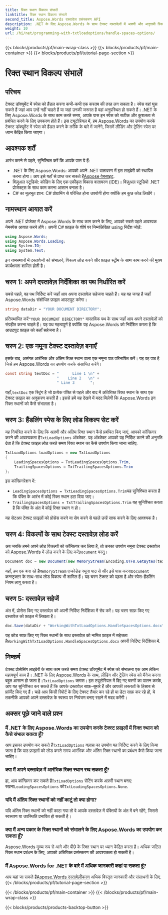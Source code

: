 ```yaml
---
title: रिक्त स्थान विकल्प संभालें
linktitle: रिक्त स्थान विकल्प संभालें
second_title: Aspose.Words दस्तावेज़ प्रसंस्करण API
description: .NET के लिए Aspose.Words के साथ टेक्स्ट दस्तावेज़ों में अग्रणी और अनुगामी रिक्त स्थान को संभालना सीखें। यह ट्यूटोरियल टेक्स्ट फ़ॉर्मेटिंग को साफ़ करने के लिए एक गाइड प्रदान करता है।
weight: 10
url: /hi/net/programming-with-txtloadoptions/handle-spaces-options/
---
```


{{< blocks/products/pf/main-wrap-class >}}
{{< blocks/products/pf/main-container >}}
{{< blocks/products/pf/tutorial-page-section >}}

# रिक्त स्थान विकल्प संभालें

## परिचय

टेक्स्ट डॉक्यूमेंट में स्पेस को हैंडल करना कभी-कभी एक करतब की तरह लग सकता है। स्पेस वहां घुस सकते हैं जहां आप उन्हें नहीं चाहते हैं या जहां उनकी जरूरत है वहां अनुपस्थित हो सकते हैं। .NET के लिए Aspose.Words के साथ काम करते समय, आपके पास इन स्पेस को सटीक और कुशलता से प्रबंधित करने के लिए उपकरण होते हैं। इस ट्यूटोरियल में, हम Aspose.Words का उपयोग करके टेक्स्ट डॉक्यूमेंट में स्पेस को हैंडल करने के तरीके के बारे में जानेंगे, जिसमें लीडिंग और ट्रेलिंग स्पेस पर ध्यान केंद्रित किया जाएगा।

## आवश्यक शर्तें

आरंभ करने से पहले, सुनिश्चित करें कि आपके पास ये हैं:

-  .NET के लिए Aspose.Words: आपको अपने .NET वातावरण में इस लाइब्रेरी को स्थापित करना होगा। आप इसे यहाँ से प्राप्त कर सकते हैं[Aspose वेबसाइट](https://releases.aspose.com/words/net/).
- विज़ुअल स्टूडियो: कोडिंग के लिए एक एकीकृत विकास वातावरण (IDE)। विज़ुअल स्टूडियो .NET प्रोजेक्ट्स के साथ काम करना आसान बनाता है।
- C# का मूलभूत ज्ञान: C# प्रोग्रामिंग से परिचित होना उपयोगी होगा क्योंकि हम कुछ कोड लिखेंगे।

## नामस्थान आयात करें

अपने .NET प्रोजेक्ट में Aspose.Words के साथ काम करने के लिए, आपको सबसे पहले आवश्यक नेमस्पेस आयात करने होंगे। अपनी C# फ़ाइल के शीर्ष पर निम्नलिखित using निर्देश जोड़ें:

```csharp
using Aspose.Words;
using Aspose.Words.Loading;
using System.IO;
using System.Text;
```

इन नामस्थानों में दस्तावेजों को संभालने, विकल्प लोड करने और फ़ाइल स्ट्रीम के साथ काम करने की मुख्य कार्यक्षमता शामिल होती है।

## चरण 1: अपने दस्तावेज़ निर्देशिका का पथ निर्धारित करें

सबसे पहले, वह पथ निर्दिष्ट करें जहाँ आप अपना दस्तावेज़ सहेजना चाहते हैं। यह वह जगह है जहाँ Aspose.Words संशोधित फ़ाइल आउटपुट करेगा।

```csharp
string dataDir = "YOUR DOCUMENT DIRECTORY";
```

 प्रतिस्थापित करें`"YOUR DOCUMENT DIRECTORY"` वास्तविक पथ के साथ जहाँ आप अपने दस्तावेज़ों को संग्रहीत करना चाहते हैं। यह पथ महत्वपूर्ण है क्योंकि यह Aspose.Words को निर्देशित करता है कि आउटपुट फ़ाइल को कहाँ सहेजना है।

## चरण 2: एक नमूना टेक्स्ट दस्तावेज़ बनाएँ

इसके बाद, असंगत आरंभिक और अंतिम रिक्त स्थान वाला एक नमूना पाठ परिभाषित करें। यह वह पाठ है जिसे हम Aspose.Words का उपयोग करके संसाधित करेंगे।

```csharp
const string textDoc = "      Line 1 \n" +
                       "    Line 2   \n" +
                       " Line 3       ";
```

 यहाँ,`textDoc` एक स्ट्रिंग है जो प्रत्येक पंक्ति से पहले और बाद में अतिरिक्त रिक्त स्थान के साथ एक टेक्स्ट फ़ाइल का अनुकरण करती है। इससे हमें यह देखने में मदद मिलेगी कि Aspose.Words इन रिक्त स्थानों को कैसे संभालता है।

## चरण 3: हैंडलिंग स्पेस के लिए लोड विकल्प सेट करें

 यह नियंत्रित करने के लिए कि अग्रणी और अंतिम रिक्त स्थान कैसे प्रबंधित किए जाएं, आपको कॉन्फ़िगर करने की आवश्यकता है`TxtLoadOptions` ऑब्जेक्ट. यह ऑब्जेक्ट आपको यह निर्दिष्ट करने की अनुमति देता है कि टेक्स्ट फ़ाइल लोड करते समय रिक्त स्थान का कैसे उपयोग किया जाना चाहिए.

```csharp
TxtLoadOptions loadOptions = new TxtLoadOptions
{
    LeadingSpacesOptions = TxtLeadingSpacesOptions.Trim,
    TrailingSpacesOptions = TxtTrailingSpacesOptions.Trim
};
```

इस कॉन्फ़िगरेशन में:
- `LeadingSpacesOptions = TxtLeadingSpacesOptions.Trim`यह सुनिश्चित करता है कि पंक्ति के आरंभ में कोई रिक्त स्थान हटा दिया जाए।
- `TrailingSpacesOptions = TxtTrailingSpacesOptions.Trim` यह सुनिश्चित करता है कि पंक्ति के अंत में कोई रिक्त स्थान न हो।

यह सेटअप टेक्स्ट फ़ाइलों को प्रोसेस करने या सेव करने से पहले उन्हें साफ करने के लिए आवश्यक है।

## चरण 4: विकल्पों के साथ टेक्स्ट दस्तावेज़ लोड करें

 अब जबकि हमने अपने लोड विकल्पों को कॉन्फ़िगर कर लिया है, तो उनका उपयोग नमूना टेक्स्ट दस्तावेज़ को Aspose.Words में लोड करने के लिए करें`Document` वस्तु।

```csharp
Document doc = new Document(new MemoryStream(Encoding.UTF8.GetBytes(textDoc)), loadOptions);
```

 यहाँ, हम एक बना रहे हैं`MemoryStream` एन्कोडेड नमूना पाठ से और इसे पास करना`Document` कन्स्ट्रक्टर के साथ-साथ लोड विकल्प भी शामिल हैं। यह चरण टेक्स्ट को पढ़ता है और स्पेस-हैंडलिंग नियम लागू करता है।

## चरण 5: दस्तावेज़ सहेजें

अंत में, प्रोसेस किए गए दस्तावेज़ को अपनी निर्दिष्ट निर्देशिका में सेव करें। यह चरण साफ़ किए गए दस्तावेज़ को फ़ाइल में लिखता है।

```csharp
doc.Save(dataDir + "WorkingWithTxtLoadOptions.HandleSpacesOptions.docx");
```

 यह कोड साफ़ किए गए रिक्त स्थानों के साथ दस्तावेज़ को नामित फ़ाइल में सहेजता है`WorkingWithTxtLoadOptions.HandleSpacesOptions.docx` अपनी निर्दिष्ट निर्देशिका में.

## निष्कर्ष

टेक्स्ट प्रोसेसिंग लाइब्रेरी के साथ काम करते समय टेक्स्ट डॉक्यूमेंट में स्पेस को संभालना एक आम लेकिन महत्वपूर्ण काम है। .NET के लिए Aspose.Words के साथ, लीडिंग और ट्रेलिंग स्पेस को मैनेज करना बहुत आसान हो जाता है।`TxtLoadOptions` क्लास। इस ट्यूटोरियल में दिए गए चरणों का पालन करके, आप यह सुनिश्चित कर सकते हैं कि आपके दस्तावेज़ साफ़-सुथरे हैं और आपकी ज़रूरतों के हिसाब से फ़ॉर्मेट किए गए हैं। चाहे आप किसी रिपोर्ट के लिए टेक्स्ट तैयार कर रहे हों या डेटा साफ़ कर रहे हों, ये तकनीकें आपको अपने दस्तावेज़ के स्वरूप पर नियंत्रण बनाए रखने में मदद करेंगी।

## अक्सर पूछे जाने वाले प्रश्न

### मैं .NET के लिए Aspose.Words का उपयोग करके टेक्स्ट फ़ाइलों में रिक्त स्थान को कैसे संभाल सकता हूँ?  
 आप इसका उपयोग कर सकते हैं`TxtLoadOptions` क्लास का उपयोग यह निर्दिष्ट करने के लिए किया जाता है कि पाठ फ़ाइलों को लोड करते समय आरंभिक और अंतिम रिक्त स्थानों का प्रबंधन कैसे किया जाना चाहिए।

### क्या मैं अपने दस्तावेज़ में आरंभिक रिक्त स्थान रख सकता हूँ?  
 हां, आप कॉन्फ़िगर कर सकते हैं`TxtLoadOptions` सेटिंग करके अग्रणी स्थान बनाए रखना`LeadingSpacesOptions` को`TxtLeadingSpacesOptions.None`.

### यदि मैं अंतिम रिक्त स्थानों को नहीं काटूं तो क्या होगा?  
यदि अंतिम रिक्त स्थानों को नहीं काटा गया तो वे आपके दस्तावेज़ में पंक्तियों के अंत में बने रहेंगे, जिससे स्वरूपण या उपस्थिति प्रभावित हो सकती है।

### क्या मैं अन्य प्रकार के रिक्त स्थानों को संभालने के लिए Aspose.Words का उपयोग कर सकता हूँ?  
Aspose.Words मुख्य रूप से आगे और पीछे के रिक्त स्थान पर ध्यान केंद्रित करता है। अधिक जटिल रिक्त स्थान प्रबंधन के लिए, आपको अतिरिक्त प्रसंस्करण की आवश्यकता हो सकती है।

### मैं Aspose.Words for .NET के बारे में अधिक जानकारी कहां पा सकता हूं?  
 आप यहां जा सकते हैं[Aspose.Words दस्तावेज़ीकरण](https://reference.aspose.com/words/net/) अधिक विस्तृत जानकारी और संसाधनों के लिए.
{{< /blocks/products/pf/tutorial-page-section >}}

{{< /blocks/products/pf/main-container >}}
{{< /blocks/products/pf/main-wrap-class >}}

{{< blocks/products/products-backtop-button >}}
